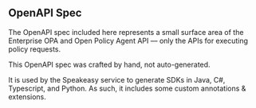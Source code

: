 ## OpenAPI Spec

The OpenAPI spec included here represents a small surface area of 
the Enterprise OPA and Open Policy Agent API –– only the APIs for executing policy requests.

This OpenAPI spec was crafted by hand, not auto-generated.

It is used by the Speakeasy service to generate SDKs in Java, C#, Typescript, and Python.
As such, it includes some custom annotations & extensions.